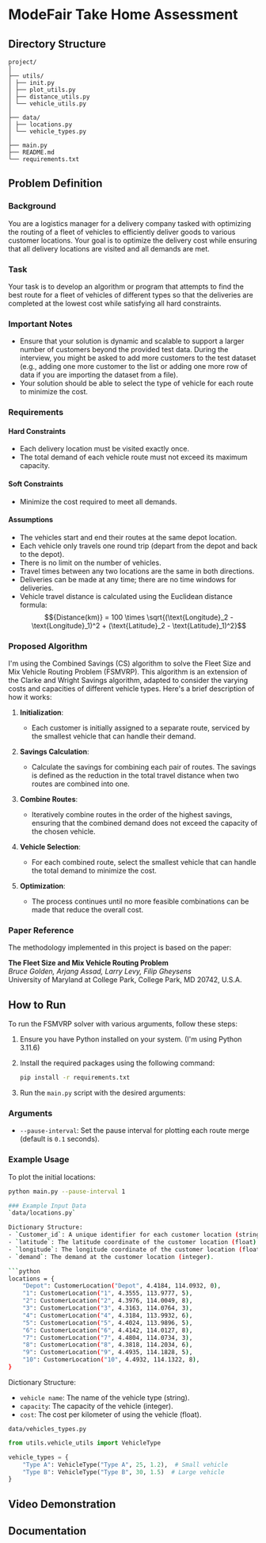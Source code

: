# ModeFair Take Home Assessment

## Directory Structure
```
project/
│
├── utils/
│ ├── init.py
│ ├── plot_utils.py
│ ├── distance_utils.py
│ └── vehicle_utils.py
│
├── data/
│ ├── locations.py
│ └── vehicle_types.py
│
├── main.py
├── README.md
└── requirements.txt
```



## Problem Definition

### Background

You are a logistics manager for a delivery company tasked with optimizing the routing of a fleet of vehicles to efficiently deliver goods to various customer locations. Your goal is to optimize the delivery cost while ensuring that all delivery locations are visited and all demands are met.

### Task

Your task is to develop an algorithm or program that attempts to find the best route for a fleet of vehicles of different types so that the deliveries are completed at the lowest cost while satisfying all hard constraints.

### Important Notes

- Ensure that your solution is dynamic and scalable to support a larger number of customers beyond the provided test data. During the interview, you might be asked to add more customers to the test dataset (e.g., adding one more customer to the list or adding one more row of data if you are importing the dataset from a file).
- Your solution should be able to select the type of vehicle for each route to minimize the cost.

### Requirements

#### Hard Constraints

- Each delivery location must be visited exactly once.
- The total demand of each vehicle route must not exceed its maximum capacity.

#### Soft Constraints

- Minimize the cost required to meet all demands.

#### Assumptions

- The vehicles start and end their routes at the same depot location.
- Each vehicle only travels one round trip (depart from the depot and back to the depot).
- There is no limit on the number of vehicles.
- Travel times between any two locations are the same in both directions.
- Deliveries can be made at any time; there are no time windows for deliveries.
- Vehicle travel distance is calculated using the Euclidean distance formula:
$${Distance(km)} = 100 \times \sqrt{(\text{Longitude}_2 - \text{Longitude}_1)^2 + (\text{Latitude}_2 - \text{Latitude}_1)^2}$$

### Proposed Algorithm

I'm using the Combined Savings (CS) algorithm to solve the Fleet Size and Mix Vehicle Routing Problem (FSMVRP). This algorithm is an extension of the Clarke and Wright Savings algorithm, adapted to consider the varying costs and capacities of different vehicle types. Here's a brief description of how it works:

1. **Initialization**:
   - Each customer is initially assigned to a separate route, serviced by the smallest vehicle that can handle their demand.

2. **Savings Calculation**:
   - Calculate the savings for combining each pair of routes. The savings is defined as the reduction in the total travel distance when two routes are combined into one.

3. **Combine Routes**:
   - Iteratively combine routes in the order of the highest savings, ensuring that the combined demand does not exceed the capacity of the chosen vehicle.

4. **Vehicle Selection**:
   - For each combined route, select the smallest vehicle that can handle the total demand to minimize the cost.

5. **Optimization**:
   - The process continues until no more feasible combinations can be made that reduce the overall cost.

### Paper Reference

The methodology implemented in this project is based on the paper:

**The Fleet Size and Mix Vehicle Routing Problem**  
*Bruce Golden, Arjang Assad, Larry Levy, Filip Gheysens*  
University of Maryland at College Park, College Park, MD 20742, U.S.A.


## How to Run

To run the FSMVRP solver with various arguments, follow these steps:

1. Ensure you have Python installed on your system. (I'm using Python 3.11.6)
2. Install the required packages using the following command:
    ```bash
    pip install -r requirements.txt
    ```

3. Run the `main.py` script with the desired arguments:

### Arguments
- `--pause-interval`: Set the pause interval for plotting each route merge (default is `0.1` seconds).


### Example Usage

To plot the initial locations:
```bash
python main.py --pause-interval 1

### Example Input Data
`data/locations.py`

Dictionary Structure:
- `Customer_id`: A unique identifier for each customer location (string).
- `latitude`: The latitude coordinate of the customer location (float).
- `longitude`: The longitude coordinate of the customer location (float).
- `demand`: The demand at the customer location (integer).

```python
locations = {
    "Depot": CustomerLocation("Depot", 4.4184, 114.0932, 0),
    "1": CustomerLocation("1", 4.3555, 113.9777, 5),
    "2": CustomerLocation("2", 4.3976, 114.0049, 8),
    "3": CustomerLocation("3", 4.3163, 114.0764, 3),
    "4": CustomerLocation("4", 4.3184, 113.9932, 6),
    "5": CustomerLocation("5", 4.4024, 113.9896, 5),
    "6": CustomerLocation("6", 4.4142, 114.0127, 8),
    "7": CustomerLocation("7", 4.4804, 114.0734, 3),
    "8": CustomerLocation("8", 4.3818, 114.2034, 6),
    "9": CustomerLocation("9", 4.4935, 114.1828, 5),
    "10": CustomerLocation("10", 4.4932, 114.1322, 8),
}
```

Dictionary Structure:
- `vehicle name`: The name of the vehicle type (string).
- `capacity`: The capacity of the vehicle (integer).
- `cost`: The cost per kilometer of using the vehicle (float).

`data/vehicles_types.py`
```python
from utils.vehicle_utils import VehicleType

vehicle_types = {
    "Type A": VehicleType("Type A", 25, 1.2),  # Small vehicle
    "Type B": VehicleType("Type B", 30, 1.5)  # Large vehicle
}
```


## Video Demonstration


## Documentation